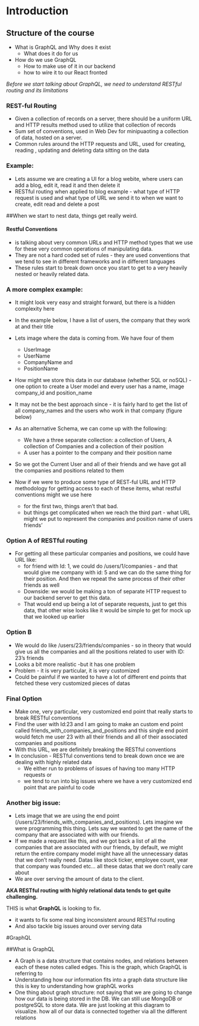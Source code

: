 # Introduction
## Structure of the course
* What is GraphQL and Why does it exist
  * What does it do for us
* How do we use GraphQL
  * How to make use of it in our backend
  * how to wire it to our React fronted
  
*Before we start talking about GraphQL, we need to understand RESTful routing and its limitations*

### REST-ful Routing
* Given a collection of records on a server, there should be a uniform URL and HTTP results method used to utilize that collection of records
* Sum set of conventions, used in Web Dev for minipuaoting a collection of data, hosted on a server.
* Common rules around the HTTP requests and URL, used for creating, reading , updating and deleting data sitting on the data

### Example:
* Lets assume we are creating a UI for a blog webite, where users can add a blog, edit it, read it and then delete it
* RESTful routing when applied to blog example - what type of HTTP request is used and what type of URL we send it to when we want to create, edit read and delete a post

##When we start to nest data, things get really weird.

#### Restful Conventions
* is talking about very common URLs and HTTP method types that we use for these very common operations of manipulating data.
* They are not a  hard coded set of rules - they are used conventions that we tend to see in different frameworks and in different languages
* These rules start to break down once you start to get to a very heavily nested or heavily related data.

### A more complex example:
* It might look very easy and straight forward, but there is a hidden complexity here
* In the example below, I have a list of users, the company that they work at and their title
* Lets image where the data is coming from. We have four of them
  * UserImage
  * UserName
  * CompanyName and
  * PositionName    
* How might we store this data in our database (whether SQL or noSQL) - one option to create a User model and every user has a name, image company_id and position_name 
* It may not be the best approach since - it is fairly hard to get the list of all company_names and the users who work in that company (figure below)

* As an alternative Schema, we can come up with the following:
    * We have a three separate collection: a collection of Users, A collection of Companies and a collection of their position
    * A user has a pointer to the company and their position name 

* So we got the Current User and all of their friends  and we have got all the companies and positions related to them
* Now if we were to produce some type of  REST-ful URL and HTTP methodology for getting access to each of these items, what restful conventions might we use here
    * for the first two, things aren’t that bad.
    * but things get complicated when we reach the third part - what URL might we put to represent the  companies and position name of users friends’
    
### Option A of RESTful routing 
* For getting all these particular companies and positions, we could have URL like:
    * for friend with Id: 1, we could do /users/1/companies - and that would give me company with id: 5 and we can do the same thing for their position. And then we repeat the same process of their other friends as well
    * Downside: we would be making a ton of separate HTTP request to our backend server to get this data.
    * That would end up being a lot of separate requests, just to get this data, that other wise looks like it would be simple to get for mock up that we looked up earlier

### Option B
* We would do like /users/23/friends/companies - so in theory that would give us all the companies and all the positions related to user with ID: 23’s friends 
* Looks a bit more realistic -but it has one problem
* Problem - it is very particular, it is very customized
* Could be painful if we wanted to have a lot of different end points that fetched these very customized pieces of datas 

### Final Option 
* Make one, very particular, very customized end point that really starts to break RESTful conventions 
* Find the user with Id:23 and I am going to make an custom end point called friends_with_companies_and_positions and this single end point would fetch me user 23 with all their friends and all of their associated companies and positions 
* With this URL, we are definitely breaking the RESTful conventions
* In conclusion - RESTful conventions tend to break down once we are dealing with highly related data
    * We either run to problems of issues of having too many HTTP requests or
    * we tend to run into big issues where we have a very customized end point that are  painful to code
    
### Another big issue: 
* Lets image that we are using the end point (/users/23/friends_with_companies_and_positions). Lets imagine we were programming this thing. Lets say we wanted to get the name of the company that are associated with with our friends.
* If we made a request like this, and we got back a list of all the companies that are associated with our friends, by default, we might return the entire company model might have all the unnecessary datas that we don’t really need. Datas like stock ticker, employee count, year that company was founded etc… all these datas that we don’t really care about 
* We are over serving the amount of data to the client.

**AKA RESTful routing with highly relational data tends  to get quite challenging.**

THIS is what **GraphQL** is looking to fix.
* it wants to fix some real bing inconsistent around RESTful routing 
* And also tackle big issues around over serving data

#GraphQL

##What is GraphQL
* A Graph is a data structure that contains nodes, and relations between each of these notes called edges. This is the graph, which GraphQL is referring to
* Understanding how our information fits into a graph data structure like this is key to understanding how graphQL works
* One thing about graph structure: not saying that we are going to change how our data is being stored in the DB. We can still use MongoDB or postgreSQL to store data. We are just looking at this diagram to visualize. how all of our data is connected together via all the different relations 
